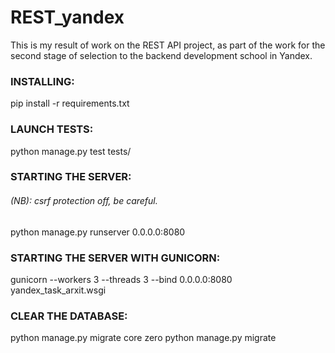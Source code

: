 # REST_yandex
This is my result of work on the REST API project, as part of the work for the second stage of selection to the backend development school in Yandex.


### INSTALLING:

pip install -r requirements.txt

### LAUNCH TESTS:

python manage.py test tests/

### STARTING THE SERVER:
###### (NB): csrf protection off, be careful.
python manage.py runserver 0.0.0.0:8080
### STARTING THE SERVER WITH GUNICORN:
gunicorn --workers 3 --threads 3 --bind 0.0.0.0:8080 yandex_task_arxit.wsgi


### CLEAR THE DATABASE:

python manage.py migrate core zero
python manage.py migrate


